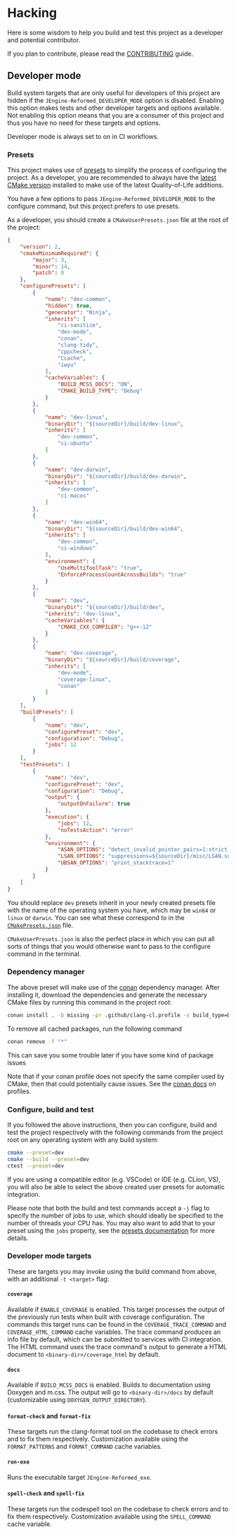 # Hacking

Here is some wisdom to help you build and test this project as a developer and
potential contributor.

If you plan to contribute, please read the [CONTRIBUTING](CONTRIBUTING.md)
guide.

## Developer mode

Build system targets that are only useful for developers of this project are
hidden if the `JEngine-Reformed_DEVELOPER_MODE` option is disabled. Enabling this
option makes tests and other developer targets and options available. Not
enabling this option means that you are a consumer of this project and thus you
have no need for these targets and options.

Developer mode is always set to on in CI workflows.

### Presets

This project makes use of [presets][1] to simplify the process of configuring
the project. As a developer, you are recommended to always have the [latest
CMake version][2] installed to make use of the latest Quality-of-Life
additions.

You have a few options to pass `JEngine-Reformed_DEVELOPER_MODE` to the configure
command, but this project prefers to use presets.

As a developer, you should create a `CMakeUserPresets.json` file at the root of
the project:

```json
{
    "version": 2,
    "cmakeMinimumRequired": {
        "major": 3,
        "minor": 14,
        "patch": 0
    },
    "configurePresets": [
        {
            "name": "dev-common",
            "hidden": true,
            "generator": "Ninja",
            "inherits": [
                "ci-sanitize",
                "dev-mode",
                "conan",
                "clang-tidy",
                "cppcheck",
                "Ccache",
                "iwyu"
            ],
            "cacheVariables": {
                "BUILD_MCSS_DOCS": "ON",
                "CMAKE_BUILD_TYPE": "Debug"
            }
        },
        {
            "name": "dev-linux",
            "binaryDir": "${sourceDir}/build/dev-linux",
            "inherits": [
                "dev-common",
                "ci-ubuntu"
            ]
        },
        {
            "name": "dev-darwin",
            "binaryDir": "${sourceDir}/build/dev-darwin",
            "inherits": [
                "dev-common",
                "ci-macos"
            ]
        },
        {
            "name": "dev-win64",
            "binaryDir": "${sourceDir}/build/dev-win64",
            "inherits": [
                "dev-common",
                "ci-windows"
            ],
            "environment": {
                "UseMultiToolTask": "true",
                "EnforceProcessCountAcrossBuilds": "true"
            }
        },
        {
            "name": "dev",
            "binaryDir": "${sourceDir}/build/dev",
            "inherits": "dev-linux",
            "cacheVariables": {
                "CMAKE_CXX_COMPILER": "g++-12"
            }
        },
        {
            "name": "dev-coverage",
            "binaryDir": "${sourceDir}/build/coverage",
            "inherits": [
                "dev-mode",
                "coverage-linux",
                "conan"
            ]
        }
    ],
    "buildPresets": [
        {
            "name": "dev",
            "configurePreset": "dev",
            "configuration": "Debug",
            "jobs": 12
        }
    ],
    "testPresets": [
        {
            "name": "dev",
            "configurePreset": "dev",
            "configuration": "Debug",
            "output": {
                "outputOnFailure": true
            },
            "execution": {
                "jobs": 12,
                "noTestsAction": "error"
            },
            "environment": {
                "ASAN_OPTIONS": "detect_invalid_pointer_pairs=1:strict_string_checks=1:detect_stack_use_after_return=1:check_initialization_order=1:strict_init_order=1:detect_leaks=1:fast_unwind_on_malloc=0:suppressions=${sourceDir}/misc/ASAN.supp",
                "LSAN_OPTIONS": "suppressions=${sourceDir}/misc/LSAN.supp",
                "UBSAN_OPTIONS": "print_stacktrace=1"
            }
        }
    ]
}
```

You should replace `dev` presets inherit in your newly created presets file with the name of the operating system you have, which may be `win64` or `linux` or `darwin`. You can see what
these correspond to in the [`CMakePresets.json`](../CMakePresets.json) file.

`CMakeUserPresets.json` is also the perfect place in which you can put all
sorts of things that you would otherwise want to pass to the configure command
in the terminal.

### Dependency manager

The above preset will make use of the [conan][conan] dependency manager. After
installing it, download the dependencies and generate the necessary CMake
files by running this command in the project root:

```sh
conan install . -b missing -pr .github/clang-cl.profile -s build_type=Debug 
```

To remove all cached packages, run the following command

```sh
conan remove -f "*"
```

This can save you some trouble later if you have some kind of package issues

Note that if your conan profile does not specify the same compiler used by
CMake, then that could potentially cause issues. See the [conan docs][profile]
on profiles.

[conan]: https://conan.io/
[profile]: https://docs.conan.io/en/latest/using_packages/using_profiles.html

### Configure, build and test

If you followed the above instructions, then you can configure, build and test
the project respectively with the following commands from the project root on
any operating system with any build system:

```sh
cmake --preset=dev
cmake --build --preset=dev
ctest --preset=dev
```

If you are using a compatible editor (e.g. VSCode) or IDE (e.g. CLion, VS), you
will also be able to select the above created user presets for automatic
integration.

Please note that both the build and test commands accept a `-j` flag to specify
the number of jobs to use, which should ideally be specified to the number of
threads your CPU has. You may also want to add that to your preset using the
`jobs` property, see the [presets documentation][1] for more details.

### Developer mode targets

These are targets you may invoke using the build command from above, with an
additional `-t <target>` flag:

#### `coverage`

Available if `ENABLE_COVERAGE` is enabled. This target processes the output of
the previously run tests when built with coverage configuration. The commands
this target runs can be found in the `COVERAGE_TRACE_COMMAND` and
`COVERAGE_HTML_COMMAND` cache variables. The trace command produces an info
file by default, which can be submitted to services with CI integration. The
HTML command uses the trace command's output to generate a HTML document to
`<binary-dir>/coverage_html` by default.

#### `docs`

Available if `BUILD_MCSS_DOCS` is enabled. Builds to documentation using
Doxygen and m.css. The output will go to `<binary-dir>/docs` by default
(customizable using `DOXYGEN_OUTPUT_DIRECTORY`).

#### `format-check` and `format-fix`

These targets run the clang-format tool on the codebase to check errors and to
fix them respectively. Customization available using the `FORMAT_PATTERNS` and
`FORMAT_COMMAND` cache variables.

#### `run-exe`

Runs the executable target `JEngine-Reformed_exe`.

#### `spell-check` and `spell-fix`

These targets run the codespell tool on the codebase to check errors and to fix
them respectively. Customization available using the `SPELL_COMMAND` cache
variable.

[1]: https://cmake.org/cmake/help/latest/manual/cmake-presets.7.html
[2]: https://cmake.org/download/
